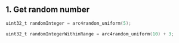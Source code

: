 ## 1. Get random number

```objective-c
uint32_t randomInteger = arc4random_uniform(5);
```

```objective-c
uint32_t randomIntegerWithinRange = arc4random_uniform(10) + 3;
```
